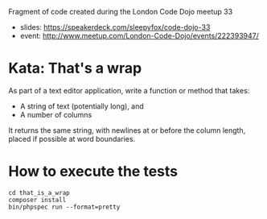 Fragment of code created during the London Code Dojo meetup 33
 * slides: https://speakerdeck.com/sleepyfox/code-dojo-33 
 * event: http://www.meetup.com/London-Code-Dojo/events/222393947/

# Kata: That's a wrap
As part of a text editor application, write a function or method that takes:
 * A string of text (potentially long), and
 * A number of columns
 
It returns the same string, with newlines at or before the column length, placed if possible at word boundaries.

# How to execute the tests
    cd that_is_a_wrap
    composer install    
    bin/phpspec run --format=pretty
